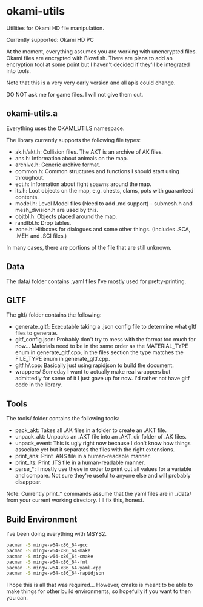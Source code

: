 # okami-utils
Utilities for Okami HD file manipulation.

Currently supported: Okami HD PC

At the moment, everything assumes you are working with unencrypted files. Okami files are encrypted with Blowfish. There are plans to add an encryption tool at some point but I haven't decided if they'll be integrated into tools.

Note that this is a very very early version and all apis could change.

DO NOT ask me for game files. I will not give them out.

## okami-utils.a

Everything uses the OKAMI_UTILS namespace.

The library currently supports the following file types:
* ak.h/akt.h: Collision files. The AKT is an archive of AK files.
* ans.h:      Information about animals on the map.
* archive.h:  Generic archive format.
* common.h:   Common structures and functions I should start using throughout.
* ect.h:      Information about fight spawns around the map.
* its.h:      Loot objects on the map, e.g. chests, clams, pots with guaranteed contents.
* model.h:    Level Model files (Need to add .md support) - submesh.h and mesh_division.h are used by this.
* objtbl.h:   Objects placed around the map.
* randtbl.h:  Drop tables.
* zone.h:     Hitboxes for dialogues and some other things. (Includes .SCA, .MEH and .SCI files.)

In many cases, there are portions of the file that are still unknown.

## Data

The data/ folder contains .yaml files I've mostly used for pretty-printing.

## GLTF

The gltf/ folder contains the following:

* generate_gltf:      Executable taking a .json config file to determine what gltf files to generate.
* gltf_config.json:   Probably don't try to mess with the format too much for now... Materials need to be in the same order as the MATERIAL_TYPE enum in generate_gltf.cpp, in the files section the type matches the FILE_TYPE enum in generate_gltf.cpp.
* gltf.h/.cpp:        Basically just using rapidjson to build the document.
* wrappers/           Someday I want to actually make real wrappers but admittedly for some of it I just gave up for now. I'd rather not have gltf code in the library.

## Tools

The tools/ folder contains the following tools:

* pack_akt:         Takes all .AK files in a folder to create an .AKT file.
* unpack_akt:       Unpacks an .AKT file into an .AKT_dir folder of .AK files.
* unpack_event:     This is ugly right now because I don't know how things associate yet but it separates the files with the right extensions.
* print_ans:        Print .ANS file in a human-readable manner.
* print_its:        Print .ITS file in a human-readable manner.
* parse_\*:          I mostly use these in order to print out all values for a variable and compare. Not sure they're useful to anyone else and will probably disappear.

Note: Currently print_* commands assume that the yaml files are in ./data/ from your current working directory. I'll fix this, honest.

## Build Environment

I've been doing everything with MSYS2.

```bash
pacman -S mingw-w64-x86_64-gcc
pacman -S mingw-w64-x86_64-make
pacman -S mingw-w64-x86_64-cmake
pacman -S mingw-w64-x86_64-fmt
pacman -S mingw-w64-x86_64-yaml-cpp
pacman -S mingw-w64-x86_64-rapidjson
```

I hope this is all that was required... However, cmake is meant to be able to make things for other build environments, so hopefully if you want to then you can.
